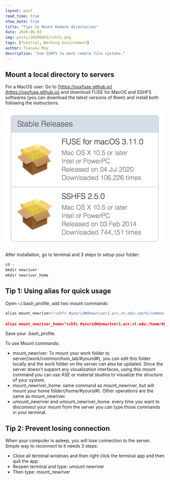 ```yaml
---
layout: post
read_time: true
show_date: true
title: "Tips to Mount Remote directories"
date: 2020-06-03
img: posts/20200603/sshfs.png
tags: [Tutorial, Working Environment]
author: Tianyou Mou
description: "Use SSHFS to mont remote file systems."
---
```


## Mount a local directory to servers

For a MacOS user: 
Go to [https://osxfuse.github.io](https://osxfuse.github.io) and download FUSE for MacOS and SSHFS softwares (you can download the latest versions of them) and install both following the instructions.

<center><img src="./assets/img/posts/20200603/Fuse.png" width="540"></center>

After installation, go to terminal and 3 steps to setup your folder:
```python
cd ~
mkdir newriver
mkdir newriver_home
```

## Tip 1: Using alias for quick usage

Open ~/.bash_profile, add two mount commands:

```python
alias mount_newriver="sshfs #yourid#@newriver1.arc.vt.edu:/work/common/hxin_lab/#yourid#  /Users/#yourmacusername#/newriver”

alias mount_newriver_home="sshfs #yourid#@newriver1.arc.vt.edu:/home/#yourid# /Users/#yourmacusername#/newriver_home"
```

Save your .bash_profile. 

To use Mount commands:

- mount_newriver: To mount your work folder to server(/work/common/hxin_lab/#yourid#), you can edit this folder locally and the work folder on the server can also be updated. Since the server doesn’t support any visualization interfaces, using this mount command you can use ASE or material studios to visualize the structure of your system. 
- mount_newriver_home: same command as mount_newriver, but will mount your home folder(/home/#yourid#). Other operations are the same as mount_newriver.
- umount_newriver and umount_newriver_home: every time you want to disconnect your mount from the server you can type those commands in your terminal.


## Tip 2: Prevent losing connection

When your computer is asleep, you will lose connection to the server. Simple way to reconnect to it needs 3 steps: 
- Close all terminal windows and then right click the terminal app and then quit the app.
- Reopen terminal and type: umount newriver
- Then type: mount_newriver

